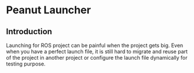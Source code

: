 # Peanut Launcher

## Introduction

Launching for ROS project can be painful when the project gets big. Even when you have a perfect launch file, it is still hard to migrate and reuse part of the project in another project or configure the launch file dynamically for testing purpose.

